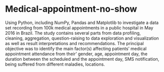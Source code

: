 # Medical-appointment-no-show

Using Python, including NumPy, Pandas and Matplotlib to investigate a data set recording from 100k medical appointments in a public hospital in May 2016 in Brazil. 
The study contains several parts from data profiling, cleaning, aggregation, question-raising to data exploration and visualization as well as result interpretations and recommendations.
The principal objective was to identify the main factor(s) affecting patients’ medical appointment attendance from their’ gender, age, appointment day, the duration between the scheduled and the appointment day, SMS notification, being suffered from different maladies, locations.
